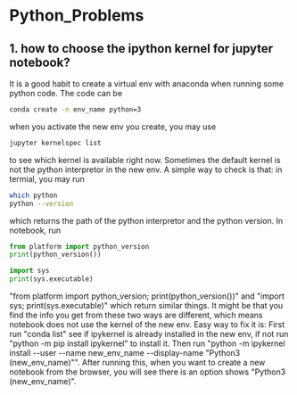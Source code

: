 # Python_Problems

## 1. how to choose the ipython kernel for jupyter notebook?
It is a good habit to create a virtual env with anaconda when running some python code. The code can be 
```bash
conda create -n env_name python=3
```
when you activate the new env you create, you may use 
```bash
jupyter kernelspec list
```
to see which kernel is available right now. Sometimes the default kernel is not the python interpretor in the new env. A simple way to check is that:
in termial, you may run 
```bash
which python
python --version
```
which returns the path of the python interpretor and the python version. In notebook, run
```python
from platform import python_version
print(python_version())
```
```python
import sys
print(sys.executable)
```
"from platform import python_version; print(python_version())" and "import sys; print(sys.executable)" which return similar things. It might be that you find the info you get from these two ways are different, which means notebook does not use the kernel of the new env. Easy way to fix it is:
First run "conda list" see if ipykernel is already installed in the new env, if not run "python -m pip install ipykernel" to install it. Then run "python -m ipykernel install --user --name new_env_name --display-name "Python3 (new_env_name)"". After running this, when you want to create a new notebook from the browser, you will see there is an option shows "Python3 (new_env_name)".
